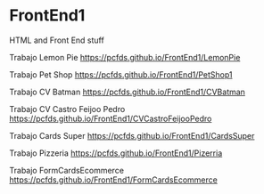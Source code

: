 
# FrontEnd1

HTML and Front End stuff 


Trabajo Lemon Pie https://pcfds.github.io/FrontEnd1/LemonPie

Trabajo Pet Shop https://pcfds.github.io/FrontEnd1/PetShop1


Trabajo CV Batman https://pcfds.github.io/FrontEnd1/CVBatman

Trabajo CV Castro Feijoo Pedro https://pcfds.github.io/FrontEnd1/CVCastroFeijooPedro

Trabajo Cards Super https://pcfds.github.io/FrontEnd1/CardsSuper

Trabajo Pizzeria https://pcfds.github.io/FrontEnd1/Pizerria

Trabajo FormCardsEcommerce  https://pcfds.github.io/FrontEnd1/FormCardsEcommerce
